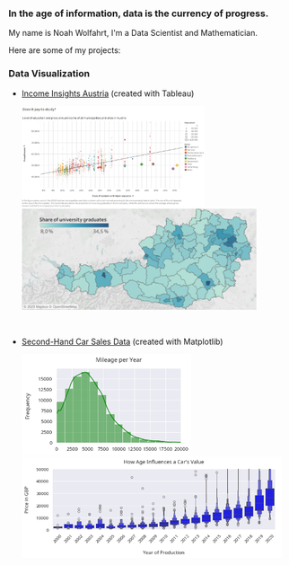 ### In the age of information, data is the currency of progress.

My name is Noah Wolfahrt, I'm a Data Scientist and Mathematician.

Here are some of my projects:

### Data Visualization

* [Income Insights Austria](https://github.com/wolfno/Data-Visualization/tree/main/Income%20Insights) (created with Tableau)

  [<img src="https://github.com/wolfno/Data-Visualization/blob/main/Education%20and%20Income.png" height="180" />](https://github.com/wolfno/Data-Visualization/blob/main/Income%20Insights/Income%20Insights%20Austria.pdf)
  [<img src="https://github.com/wolfno/Data-Visualization/blob/main/Share%20of%20Graduates.png" height="180" />](https://github.com/wolfno/Data-Visualization/blob/main/Income%20Insights/Income%20Insights%20Austria.pdf)

<br>

* [Second-Hand Car Sales Data](https://github.com/wolfno/Data-Preprocessing/tree/main/UK%20Car%20Sales/data_preprocessing.ipynb) (created with Matplotlib)

  [<img src="https://github.com/wolfno/Data-Preprocessing/blob/main/UK%20Car%20Sales/car_mileage.png" height="180" />](https://github.com/wolfno/Data-Preprocessing/blob/main/UK%20Car%20Sales/data_preprocessing.ipynb)
  [<img src="https://github.com/wolfno/Data-Preprocessing/blob/main/UK%20Car%20Sales/car_age.png" height="180" />](https://github.com/wolfno/Data-Preprocessing/blob/main/UK%20Car%20Sales/data_preprocessing.ipynb)
  
